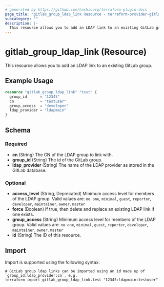 ```yaml
---
# generated by https://github.com/hashicorp/terraform-plugin-docs
page_title: "gitlab_group_ldap_link Resource - terraform-provider-gitlab"
subcategory: ""
description: |-
  This resource allows you to add an LDAP link to an existing GitLab group.
---
```


# gitlab_group_ldap_link (Resource)

This resource allows you to add an LDAP link to an existing GitLab group.

## Example Usage

```terraform
resource "gitlab_group_ldap_link" "test" {
  group_id      = "12345"
  cn            = "testuser"
  group_access  = "developer"
  ldap_provider = "ldapmain"
}
```

<!-- schema generated by tfplugindocs -->
## Schema

### Required

- **cn** (String) The CN of the LDAP group to link with.
- **group_id** (String) The id of the GitLab group.
- **ldap_provider** (String) The name of the LDAP provider as stored in the GitLab database.

### Optional

- **access_level** (String, Deprecated) Minimum access level for members of the LDAP group. Valid values are: `no one`, `minimal`, `guest`, `reporter`, `developer`, `maintainer`, `owner`, `master`
- **force** (Boolean) If true, then delete and replace an existing LDAP link if one exists.
- **group_access** (String) Minimum access level for members of the LDAP group. Valid values are: `no one`, `minimal`, `guest`, `reporter`, `developer`, `maintainer`, `owner`, `master`
- **id** (String) The ID of this resource.

## Import

Import is supported using the following syntax:

```shell
# GitLab group ldap links can be imported using an id made up of `group_id:ldap_provider:cn`, e.g.
terraform import gitlab_group_ldap_link.test "12345:ldapmain:testuser"
```
